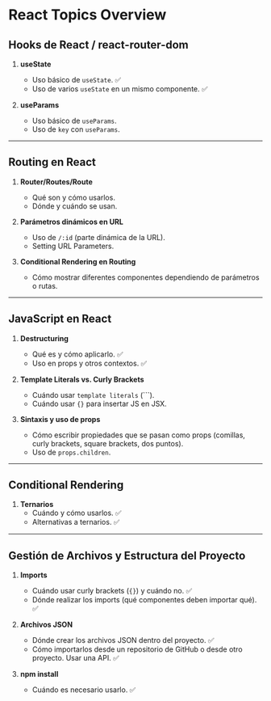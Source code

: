 # React Topics Overview

## **Hooks de React / react-router-dom**

1. **useState**

   - Uso básico de `useState`. ✅
   - Uso de varios `useState` en un mismo componente. ✅

2. **useParams**
   - Uso básico de `useParams`.
   - Uso de `key` con `useParams`.

---

## **Routing en React**

1. **Router/Routes/Route**

   - Qué son y cómo usarlos.
   - Dónde y cuándo se usan.

2. **Parámetros dinámicos en URL**

   - Uso de `/:id` (parte dinámica de la URL).
   - Setting URL Parameters.

3. **Conditional Rendering en Routing**
   - Cómo mostrar diferentes componentes dependiendo de parámetros o rutas.

---

## **JavaScript en React**

1. **Destructuring**

   - Qué es y cómo aplicarlo. ✅
   - Uso en props y otros contextos. ✅

2. **Template Literals vs. Curly Brackets**

   - Cuándo usar `template literals` (`\``).
   - Cuándo usar `{}` para insertar JS en JSX.

3. **Sintaxis y uso de props**
   - Cómo escribir propiedades que se pasan como props (comillas, curly brackets, square brackets, dos puntos).
   - Uso de `props.children`.

---

## **Conditional Rendering**

1. **Ternarios**
   - Cuándo y cómo usarlos. ✅
   - Alternativas a ternarios. ✅

---

## **Gestión de Archivos y Estructura del Proyecto**

1. **Imports**

   - Cuándo usar curly brackets (`{}`) y cuándo no. ✅
   - Dónde realizar los imports (qué componentes deben importar qué). ✅

2. **Archivos JSON**

   - Dónde crear los archivos JSON dentro del proyecto. ✅
   - Cómo importarlos desde un repositorio de GitHub o desde otro proyecto. Usar una API. ✅

3. **npm install**
   - Cuándo es necesario usarlo. ✅
